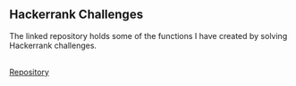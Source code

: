 ## Hackerrank Challenges

The linked repository holds some of the functions I have created by solving Hackerrank challenges.<br><br>

[Repository](https://github.com/markuswehr/Hackerrank_Practice)

